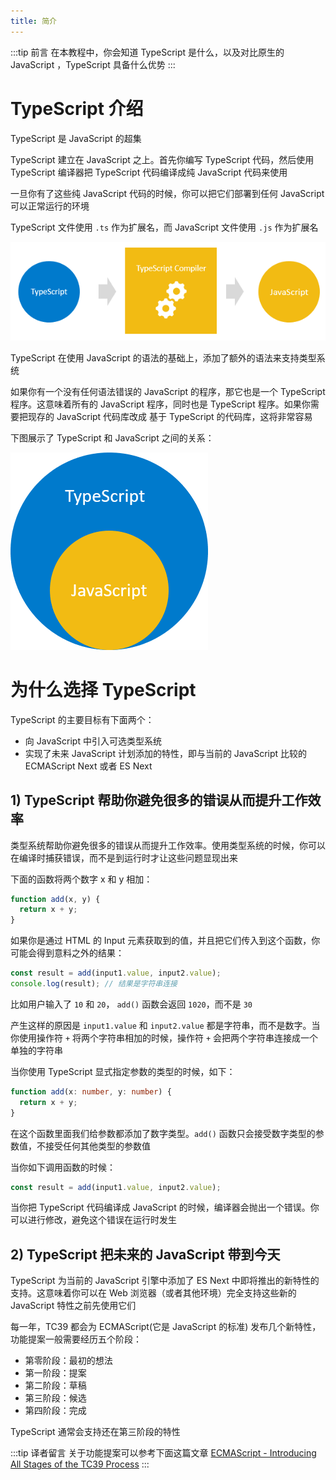 ```yaml
---
title: 简介
---
```


:::tip 前言
在本教程中，你会知道 TypeScript 是什么，以及对比原生的 JavaScript ，TypeScript 具备什么优势
:::

# TypeScript 介绍

TypeScript 是 JavaScript 的超集

TypeScript 建立在 JavaScript 之上。首先你编写 TypeScript 代码，然后使用 TypeScript 编译器把 TypeScript 代码编译成纯 JavaScript 代码来使用

一旦你有了这些纯 JavaScript 代码的时候，你可以把它们部署到任何 JavaScript 可以正常运行的环境

TypeScript 文件使用 `.ts` 作为扩展名，而 JavaScript 文件使用 `.js` 作为扩展名

![what-is-typescript-compiler](./images/what-is-typescript-compiler.png)

TypeScript 在使用 JavaScript 的语法的基础上，添加了额外的语法来支持类型系统

如果你有一个没有任何语法错误的 JavaScript 的程序，那它也是一个 TypeScript 程序。这意味着所有的 JavaScript 程序，同时也是 TypeScript 程序。如果你需要把现存的 JavaScript 代码库改成 基于 TypeScript 的代码库，这将非常容易

下图展示了 TypeScript 和 JavaScript 之间的关系：

![what-is-typescript-typescript-and-js](./images/what-is-typescript-typescript-and-js.png)

# 为什么选择 TypeScript

TypeScript 的主要目标有下面两个：

- 向 JavaScript 中引入可选类型系统
- 实现了未来 JavaScript 计划添加的特性，即与当前的 JavaScript 比较的 ECMAScript Next 或者 ES Next

## 1) TypeScript 帮助你避免很多的错误从而提升工作效率

类型系统帮助你避免很多的错误从而提升工作效率。使用类型系统的时候，你可以在编译时捕获错误，而不是到运行时才让这些问题显现出来

下面的函数将两个数字 x 和 y 相加：

```ts
function add(x, y) {
  return x + y;
}
```

如果你是通过 HTML 的 Input 元素获取到的值，并且把它们传入到这个函数，你可能会得到意料之外的结果：

```ts
const result = add(input1.value, input2.value);
console.log(result); // 结果是字符串连接
```

比如用户输入了 `10` 和 `20`， `add()` 函数会返回 `1020`，而不是 `30`

产生这样的原因是 `input1.value` 和 `input2.value` 都是字符串，而不是数字。当你使用操作符 `+` 将两个字符串相加的时候，操作符 `+` 会把两个字符串连接成一个单独的字符串

当你使用 TypeScript 显式指定参数的类型的时候，如下：

```ts
function add(x: number, y: number) {
  return x + y;
}
```

在这个函数里面我们给参数都添加了数字类型。`add()` 函数只会接受数字类型的参数值，不接受任何其他类型的参数值

当你如下调用函数的时候：

```ts
const result = add(input1.value, input2.value);
```

当你把 TypeScript 代码编译成 JavaScript 的时候，编译器会抛出一个错误。你可以进行修改，避免这个错误在运行时发生

## 2) TypeScript 把未来的 JavaScript 带到今天

TypeScript 为当前的 JavaScript 引擎中添加了 ES Next 中即将推出的新特性的支持。这意味着你可以在 Web 浏览器（或者其他环境）完全支持这些新的 JavaScript 特性之前先使用它们

每一年，TC39 都会为 ECMAScript(它是 JavaScript 的标准) 发布几个新特性，功能提案一般需要经历五个阶段：

- 第零阶段：最初的想法
- 第一阶段：提案
- 第二阶段：草稿
- 第三阶段：候选
- 第四阶段：完成

TypeScript 通常会支持还在第三阶段的特性

:::tip 译者留言
关于功能提案可以参考下面这篇文章
[ECMAScript - Introducing All Stages of the TC39 Process](https://nitayneeman.com/posts/introducing-all-stages-of-the-tc39-process-in-ecmascript/)
:::
